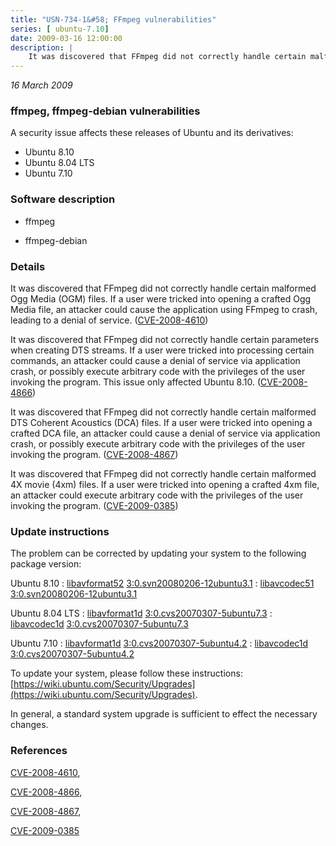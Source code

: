 ```yaml
---
title: "USN-734-1&#58; FFmpeg vulnerabilities"
series: [ ubuntu-7.10]
date: 2009-03-16 12:00:00
description: |
    It was discovered that FFmpeg did not correctly handle certain malformed Ogg Media (OGM) files. If a user were tricked into opening a crafted Ogg Media file, an attacker could cause the application using FFmpeg to crash, leading to a denial of service. ([CVE-2008-4610](http://people.ubuntu.com/~ubuntu-security/cve/CVE-2008-4610))
--- 
```

 
 

*16 March 2009*

### ffmpeg, ffmpeg-debian vulnerabilities

A security issue affects these releases of Ubuntu and its derivatives:

* Ubuntu 8.10
* Ubuntu 8.04 LTS
* Ubuntu 7.10

### Software description

* ffmpeg 

* ffmpeg-debian 

### Details

It was discovered that FFmpeg did not correctly handle certain malformed Ogg Media (OGM) files. If a user were tricked into opening a crafted Ogg Media file, an attacker could cause the application using FFmpeg to crash, leading to a denial of service. ([CVE-2008-4610](http://people.ubuntu.com/~ubuntu-security/cve/CVE-2008-4610))

It was discovered that FFmpeg did not correctly handle certain parameters when creating DTS streams. If a user were tricked into processing certain commands, an attacker could cause a denial of service via application crash, or possibly execute arbitrary code with the privileges of the user invoking the program. This issue only affected Ubuntu 8.10. ([CVE-2008-4866](http://people.ubuntu.com/~ubuntu-security/cve/CVE-2008-4866))

It was discovered that FFmpeg did not correctly handle certain malformed DTS Coherent Acoustics (DCA) files. If a user were tricked into opening a crafted DCA file, an attacker could cause a denial of service via application crash, or possibly execute arbitrary code with the privileges of the user invoking the program. ([CVE-2008-4867](http://people.ubuntu.com/~ubuntu-security/cve/CVE-2008-4867))

It was discovered that FFmpeg did not correctly handle certain malformed 4X movie (4xm) files. If a user were tricked into opening a crafted 4xm file, an attacker could execute arbitrary code with the privileges of the user invoking the program. ([CVE-2009-0385](http://people.ubuntu.com/~ubuntu-security/cve/CVE-2009-0385)) 

### Update instructions

The problem can be corrected by updating your system to the following package version:

Ubuntu 8.10
 : [libavformat52](https://launchpad.net/ubuntu/+source/ffmpeg-debian) <span> [3:0.svn20080206-12ubuntu3.1](https://launchpad.net/ubuntu/+source/ffmpeg-debian/3:0.svn20080206-12ubuntu3.1) </span> 
 : [libavcodec51](https://launchpad.net/ubuntu/+source/ffmpeg-debian) <span> [3:0.svn20080206-12ubuntu3.1](https://launchpad.net/ubuntu/+source/ffmpeg-debian/3:0.svn20080206-12ubuntu3.1) </span> 

Ubuntu 8.04 LTS
 : [libavformat1d](https://launchpad.net/ubuntu/+source/ffmpeg) <span> [3:0.cvs20070307-5ubuntu7.3](https://launchpad.net/ubuntu/+source/ffmpeg/3:0.cvs20070307-5ubuntu7.3) </span> 
 : [libavcodec1d](https://launchpad.net/ubuntu/+source/ffmpeg) <span> [3:0.cvs20070307-5ubuntu7.3](https://launchpad.net/ubuntu/+source/ffmpeg/3:0.cvs20070307-5ubuntu7.3) </span> 

Ubuntu 7.10
 : [libavformat1d](https://launchpad.net/ubuntu/+source/ffmpeg) <span> [3:0.cvs20070307-5ubuntu4.2](https://launchpad.net/ubuntu/+source/ffmpeg/3:0.cvs20070307-5ubuntu4.2) </span> 
 : [libavcodec1d](https://launchpad.net/ubuntu/+source/ffmpeg) <span> [3:0.cvs20070307-5ubuntu4.2](https://launchpad.net/ubuntu/+source/ffmpeg/3:0.cvs20070307-5ubuntu4.2) </span> 

To update your system, please follow these instructions: [https://wiki.ubuntu.com/Security/Upgrades](https://wiki.ubuntu.com/Security/Upgrades).

In general, a standard system upgrade is sufficient to effect the necessary changes. 

### References

 
 [CVE-2008-4610](http://people.ubuntu.com/~ubuntu-security/cve/CVE-2008-4610), 

 [CVE-2008-4866](http://people.ubuntu.com/~ubuntu-security/cve/CVE-2008-4866), 

 [CVE-2008-4867](http://people.ubuntu.com/~ubuntu-security/cve/CVE-2008-4867), 

 [CVE-2009-0385](http://people.ubuntu.com/~ubuntu-security/cve/CVE-2009-0385)
 

